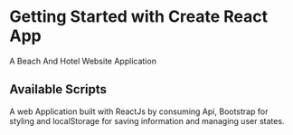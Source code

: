 # Getting Started with Create React App

A Beach And Hotel Website Application

## Available Scripts

A web Application built with ReactJs by consuming Api, Bootstrap for styling and localStorage for saving information and managing user states. 
